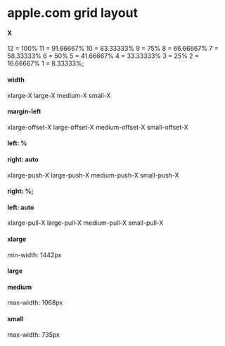 # apple.com grid layout





#### X

12 = 100%
11 = 91.66667%
10 = 83.33333%
9 = 75%
8 = 66.66667%
7 = 58.33333%
6 = 50%
5 = 41.66667%
4 = 33.33333%
3 = 25%
2 = 16.66667%
1 = 8.33333%;




#### width

xlarge-X
large-X
medium-X
small-X



#### margin-left

xlarge-offset-X
large-offset-X
medium-offset-X
small-offset-X





#### left: %
#### right: auto

xlarge-push-X
large-push-X
medium-push-X
small-push-X



#### right: %;
#### left: auto

xlarge-pull-X
large-pull-X
medium-pull-X
small-pull-X




#### xlarge
min-width: 1442px

#### large

#### medium
max-width: 1068px

#### small
max-width: 735px





